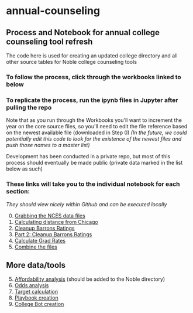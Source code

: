 # annual-counseling
## Process and Notebook for annual college counseling tool refresh
The code here is used for creating an updated college directory and
all other source tables for Noble college counseling tools

### To follow the process, click through the workbooks linked to below
### To replicate the process, run the ipynb files in Jupyter after pulling the repo

Note that as you run through the Workbooks you'll want to increment
the year on the core source files, so you'll need to edit the file
reference based on the newest available file (downloaded in Step 0)
_(In the future, we could potentially edit this code to look for the
existence of the newest files and push those names to a master list)_  

Development has been conducted in a private repo, but most of this process
should eventually be made public (private data marked in the list below as
such)

### These links will take you to the individual notebook for each section:
_They should view nicely within Github and can be executed locally_

0. [Grabbing the NCES data files](Notebooks/Step_0_Grab_data.ipynb)
1. [Calculating distance from Chicago](Notebooks/Step_1_distance_calcs.ipynb)
2. [Cleanup Barrons Ratings](Markdown/Step_2_get_Barrons.md)
2. [Part 2: Cleanup Barrons Ratings](Markdown/Step_2_5_Get_Barrons_inferred.md)
3. [Calculate Grad Rates](Markdown/Step_3_get_Grad_Rates.md)
4. [Combine the files](Markdown/Step_4_combine_files.md)

## More data/tools

5. [Affordability analysis](ph) (should be added to the Noble directory)
6. [Odds analysis](ph)
7. [Target calculation](ph)
8. [Playbook creation](ph)
9. [College Bot creation](ph)
